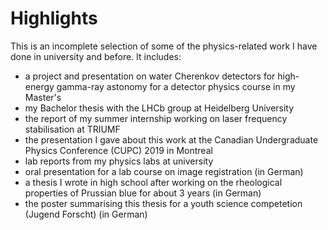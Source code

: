 # Highlights
This is an incomplete selection of some of the physics-related work I have done in university and before. It includes: 

- a project and presentation on water Cherenkov detectors for high-energy gamma-ray astonomy for a detector physics course in my Master's
- my Bachelor thesis with the LHCb group at Heidelberg University
- the report of my summer internship working on laser frequency stabilisation at TRIUMF
- the presentation I gave about this work at the Canadian Undergraduate Physics Conference (CUPC) 2019 in Montreal
- lab reports from my physics labs at university
- oral presentation for a lab course on image registration (in German)
- a thesis I wrote in high school after working on the rheological properties of Prussian blue for about 3 years (in German)
- the poster summarising this thesis for a youth science competetion (Jugend Forscht) (in German)


